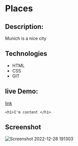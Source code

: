 # Places

## Description:
Munich is a nice city
## Technologies
- HTML
- CSS
- GIT

## live Demo:
[link]()
```
<h1>I'm content </h1>
```
## Screenshot

![Screenshot 2022-12-28 191303](https://user-images.githubusercontent.com/116878530/209855155-695b7f04-f09e-4792-ab99-1c931acd3a5e.png)

